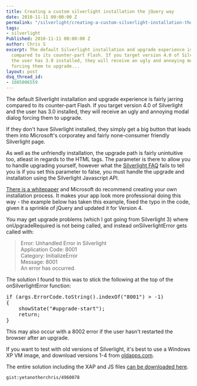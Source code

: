 ```yaml
---
title: Creating a custom silverlight installation the jQuery way
date: 2010-11-11 00:00:00 Z
permalink: "/silverlight/creating-a-custom-silverlight-installation-the-jquery-way/"
tags:
- silverlight
Published: 2010-11-11 00:00:00 Z
author: Chris S
excerpt: The default Silverlight installation and upgrade experience is fairly jarring
  compared to its counter-part Flash. If you target version 4.0 of Silverlight and
  the user has 3.0 installed, they will receive an ugly and annoying modal dialog
  forcing them to upgrade...
layout: post
dsq_thread_id:
- 1085006559
---
```


The default Silverlight installation and upgrade experience is fairly jarring compared to its counter-part Flash. If you target version 4.0 of Silverlight and the user has 3.0 installed, they will receive an ugly and annoying modal dialog forcing them to upgrade.

If they don't have Silverlight installed, they simply get a big button that leads them into Microsoft's corporatey and fairly none-consumer friendly Silverlight page.

<!--more-->

As well as the unfriendly installation, the upgrade path is fairly unintuitive too, atleast in regards to the HTML tags. The <param name=&#8221;autoupgrade&#8221; /> parameter is there to allow you to handle upgrading yourself, however what the [Silverlight FAQ][1] fails to tell you is if you set this parameter to false, you must handle the upgrade and installation using the Silverlight Javascript API.

[There is a whitepaper][2] and Microsoft do recommend creating your own installation process. It makes your app look more professional doing this way - the example below has taken this example, fixed the typo in the code, given it a sprinkle of jQuery and updated it for Version 4.

You may get upgrade problems (which I got going from Silverlight 3) where onUpgradeRequired is not being called, and instead onSilverlightError gets called with:

> Error: Unhandled Error in Silverlight   
> Application Code: 8001   
> Category: InitializeError   
> Message: 8001   
> An error has occurred. 

The solution I found to this was to stick the following at the top of the onSilverlightError function:

<pre>if (args.ErrorCode.toString().indexOf("8001") &gt; -1)
{
	showState("#upgrade-start");
	return;
}
</pre>

This may also occur with a 8002 error if the user hasn't restarted the browser after an upgrade.

If you want to test with old versions of Silverlight, it's best to use a Windows XP VM image, and download versions 1-4 from [oldapps.com][3].

The entire solution including the XAP and JS files [can be downloaded here][4].

`gist:yetanotherchris/4960078`

 [1]: http://www.silverlight.net/learn/quickstarts/silverlight-install-and-upgrade-experience/#resolvingproblems
 [2]: http://www.microsoft.com/downloads/en/details.aspx?displaylang=en&FamilyID=961e96e8-9a7f-4b70-947a-97f0973cb38c
 [3]: http://www.oldapps.com/silverlight.php
 [4]: /assets/2013/02/SilverlightInstallationExperience.zip